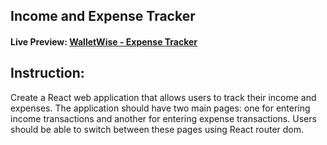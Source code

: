 ## Income and Expense Tracker

#### Live Preview: [WalletWise - Expense Tracker](https://sajal-ostad-walletwise.netlify.app)

## Instruction:

Create a React web application that allows users to track their income and expenses. The application should have two main pages: one for entering income transactions and another for entering expense transactions. Users should be able to switch between these pages using React router dom.
